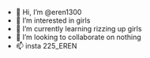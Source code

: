 - 👋 Hi, I’m @eren1300
- 👀 I’m interested in girls
- 🌱 I’m currently learning rizzing up girls
- 💞️ I’m looking to collaborate on nothing
- 📫 insta 225_EREN

<!---
eren1300/eren1300 is a ✨ special ✨ repository because its `README.md` (this file) appears on your GitHub profile.
You can click the Preview link to take a look at your changes.
--->
